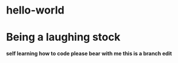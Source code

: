 # hello-world

<h1> Being a laughing stock </h1>
<b> self learning how to code please bear with me </b>
<b> this is a branch edit </b>

